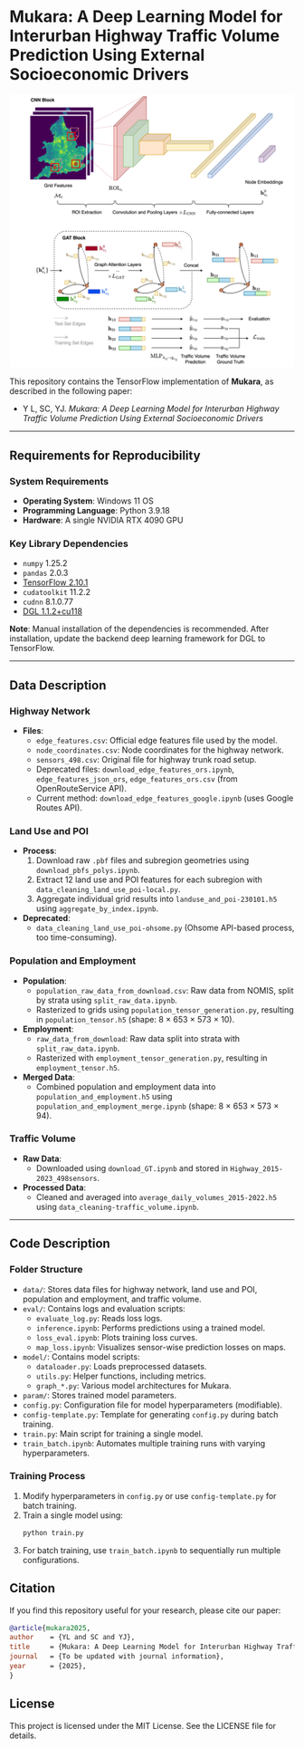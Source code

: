 # Mukara: A Deep Learning Model for Interurban Highway Traffic Volume Prediction Using External Socioeconomic Drivers

![Architecture of Mukara](mukara.png)

This repository contains the TensorFlow implementation of **Mukara**, as described in the following paper:

- Y L, SC, YJ. _Mukara: A Deep Learning Model for Interurban Highway Traffic Volume Prediction Using External Socioeconomic Drivers_

---

## Requirements for Reproducibility

### System Requirements

- **Operating System**: Windows 11 OS
- **Programming Language**: Python 3.9.18
- **Hardware**: A single NVIDIA RTX 4090 GPU

### Key Library Dependencies

- `numpy` 1.25.2
- `pandas` 2.0.3
- [TensorFlow 2.10.1](https://www.tensorflow.org/install/pip?_gl=1*1tk6s5m*_up*MQ..*_ga*MjI3MzQyMDc1LjE3MTM2OTIwNzI.*_ga_W0YLR4190T*MTcxMzY5MjA3MS4xLjAuMTcxMzY5MjA3MS4wLjAuMA..#windows-native)
- `cudatoolkit` 11.2.2
- `cudnn` 8.1.0.77
- [DGL 1.1.2+cu118](https://www.dgl.ai/pages/start.html)

**Note**: Manual installation of the dependencies is recommended. After installation, update the backend deep learning framework for DGL to TensorFlow.

---

## Data Description

### Highway Network
- **Files**:
  - `edge_features.csv`: Official edge features file used by the model.
  - `node_coordinates.csv`: Node coordinates for the highway network.
  - `sensors_498.csv`: Original file for highway trunk road setup.
  - Deprecated files: `download_edge_features_ors.ipynb`, `edge_features_json_ors`, `edge_features_ors.csv` (from OpenRouteService API).
  - Current method: `download_edge_features_google.ipynb` (uses Google Routes API).

### Land Use and POI
- **Process**:
  1. Download raw `.pbf` files and subregion geometries using `download_pbfs_polys.ipynb`.
  2. Extract 12 land use and POI features for each subregion with `data_cleaning_land_use_poi-local.py`.
  3. Aggregate individual grid results into `landuse_and_poi-230101.h5` using `aggregate_by_index.ipynb`.
- **Deprecated**:
  - `data_cleaning_land_use_poi-ohsome.py` (Ohsome API-based process, too time-consuming).

### Population and Employment
- **Population**:
  - `population_raw_data_from_download.csv`: Raw data from NOMIS, split by strata using `split_raw_data.ipynb`.
  - Rasterized to grids using `population_tensor_generation.py`, resulting in `population_tensor.h5` (shape: 8 × 653 × 573 × 10).
- **Employment**:
  - `raw_data_from_download`: Raw data split into strata with `split_raw_data.ipynb`.
  - Rasterized with `employment_tensor_generation.py`, resulting in `employment_tensor.h5`.
- **Merged Data**:
  - Combined population and employment data into `population_and_employment.h5` using `population_and_employment_merge.ipynb` (shape: 8 × 653 × 573 × 94).

### Traffic Volume
- **Raw Data**:
  - Downloaded using `download_GT.ipynb` and stored in `Highway_2015-2023_498sensors`.
- **Processed Data**:
  - Cleaned and averaged into `average_daily_volumes_2015-2022.h5` using `data_cleaning-traffic_volume.ipynb`.

---

## Code Description

### Folder Structure

- `data/`: Stores data files for highway network, land use and POI, population and employment, and traffic volume.
- `eval/`: Contains logs and evaluation scripts:
  - `evaluate_log.py`: Reads loss logs.
  - `inference.ipynb`: Performs predictions using a trained model.
  - `loss_eval.ipynb`: Plots training loss curves.
  - `map_loss.ipynb`: Visualizes sensor-wise prediction losses on maps.
- `model/`: Contains model scripts:
  - `dataloader.py`: Loads preprocessed datasets.
  - `utils.py`: Helper functions, including metrics.
  - `graph_*.py`: Various model architectures for Mukara.
- `param/`: Stores trained model parameters.
- `config.py`: Configuration file for model hyperparameters (modifiable).
- `config-template.py`: Template for generating `config.py` during batch training.
- `train.py`: Main script for training a single model.
- `train_batch.ipynb`: Automates multiple training runs with varying hyperparameters.

### Training Process
1. Modify hyperparameters in `config.py` or use `config-template.py` for batch training.
2. Train a single model using:
   ```bash
   python train.py
   ```
3. For batch training, use `train_batch.ipynb` to sequentially run multiple configurations.

## Citation
If you find this repository useful for your research, please cite our paper:
   ```bibtex
   @article{mukara2025,
   author    = {YL and SC and YJ},
   title     = {Mukara: A Deep Learning Model for Interurban Highway Traffic Volume Prediction Using External Socioeconomic Drivers},
   journal   = {To be updated with journal information},
   year      = {2025},
   }
   ```

## License
This project is licensed under the MIT License. See the LICENSE file for details.